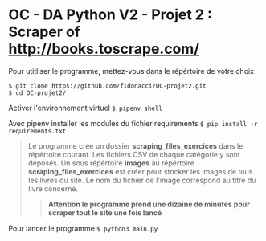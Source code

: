 # OC - DA Python V2 - Projet 2 : Scraper of http://books.toscrape.com/

Pour utitliser le programme, mettez-vous dans le répértoire de votre choix

`$ git clone https://github.com/fidonacci/OC-projet2.git`  
`$ cd OC-projet2/`

Activer l'environnement virtuel
`$ pipenv shell`

Avec pipenv installer les modules du fichier requirements
`$ pip install -r requirements.txt`

> Le programme crée un dossier **scraping_files_exercices** 
> dans le répértoire courant.
> Les fichiers CSV de chaque catégorie y sont déposés.
> Un sous répértoire **images** au répértoire **scraping_files_exercices** 
> est créer pour stocker les images de tous les livres du site.
> Le nom du fichier de l'image correspond au titre du livre concerné.
>> **Attention le programme prend une dizaine de minutes pour scraper tout le site une fois lancé**

Pour lancer le programme
`$ python3 main.py`



